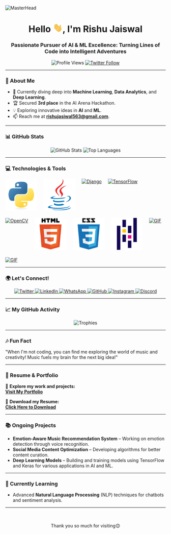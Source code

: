 ![MasterHead](https://user-images.githubusercontent.com/74038190/225813708-98b745f2-7d22-48cf-9150-083f1b00d6c9.gif)

<h1 align="center">Hello <img src="https://raw.githubusercontent.com/ABSphreak/ABSphreak/master/gifs/Hi.gif" width="30px">, I'm Rishu Jaiswal</h1>
<h3 align="center">Passionate Pursuer of AI & ML Excellence: Turning Lines of Code into Intelligent Adventures</h3>

<p align="center">
  <img src="https://komarev.com/ghpvc/?username=rishujaiz&label=Profile%20Views&color=0e75b6&style=flat" alt="Profile Views" />
  <a href="https://twitter.com/@rishujaiz563" target="_blank">
    <img src="https://img.shields.io/twitter/follow/@rishujaiz563?logo=twitter&style=for-the-badge" alt="Twitter Follow" />
  </a>
</p>

---

### 🌟 About Me
- 🌱 Currently diving deep into **Machine Learning**, **Data Analytics**, and **Deep Learning**.
- 🏆 Secured **3rd place** in the AI Arena Hackathon.
- 💡 Exploring innovative ideas in **AI** and **ML**.
- 📫 Reach me at **rishujasiwal563@gmail.com**.

---

### 📊 GitHub Stats

<p align="center">
  <img align="center" src="https://github-readme-stats.vercel.app/api?username=rishujaiz&show_icons=true&locale=en&theme=radical" alt="GitHub Stats" />
<!--   <img align="center" src="https://github-readme-streak-stats.herokuapp.com/?user=rishujaiz&theme=radical" alt="GitHub Streak" /> -->
  <img align="center" src="https://github-readme-stats.vercel.app/api/top-langs?username=rishujaiz&show_icons=true&locale=en&layout=compact&theme=radical" alt="Top Languages" />
</p>



---

### 💻 Technologies & Tools

<div align="center" style="display: flex; flex-wrap: wrap; gap: 20px;">
  <a href="https://www.python.org" target="_blank">
    <img src="https://raw.githubusercontent.com/devicons/devicon/master/icons/python/python-original.svg" width="100" alt="Python" />
  </a>
  <a href="https://www.java.com" target="_blank">
    <img src="https://raw.githubusercontent.com/devicons/devicon/master/icons/java/java-original.svg" width="100" alt="Java" />
  </a>
  <a href="https://www.djangoproject.com/" target="_blank">
    <img src="https://cdn.worldvectorlogo.com/logos/django.svg" width="100" alt="Django" />
  </a>
  <a href="https://www.tensorflow.org" target="_blank">
    <img src="https://www.vectorlogo.zone/logos/tensorflow/tensorflow-icon.svg" width="100" alt="TensorFlow" />
  </a>
  <a href="https://opencv.org/" target="_blank">
    <img src="https://www.vectorlogo.zone/logos/opencv/opencv-icon.svg" width="100" alt="OpenCV" />
  </a>
  <a href="https://html.spec.whatwg.org/" target="_blank">
    <img src="https://raw.githubusercontent.com/devicons/devicon/master/icons/html5/html5-original-wordmark.svg" width="100" alt="HTML" />
  </a>
  <a href="https://www.w3.org/Style/CSS/" target="_blank">
    <img src="https://raw.githubusercontent.com/devicons/devicon/master/icons/css3/css3-original-wordmark.svg" width="100" alt="CSS" />
  </a>
  <a href="https://pandas.pydata.org/" target="_blank">
    <img src="https://raw.githubusercontent.com/devicons/devicon/master/icons/pandas/pandas-original.svg" width="100" alt="Pandas" />
  </a>
  <a href="https://github.com/Anmol-Baranwal/Cool-GIFs-For-GitHub" target="_blank">
    <img src="https://github.com/Anmol-Baranwal/Cool-GIFs-For-GitHub/assets/74038190/29fd6286-4e7b-4d6c-818f-c4765d5e39a9" width="100" alt="GIF" />
  </a>
  <a href="https://github.com/Anmol-Baranwal/Cool-GIFs-For-GitHub" target="_blank">
    <img src="https://github.com/Anmol-Baranwal/Cool-GIFs-For-GitHub/assets/74038190/de038172-e903-4951-926c-755878deb0b4" width="100" alt="GIF" />
  </a>
</div>

---

### 🌍 Let's Connect!

<div align="center">
  <a href="https://twitter.com/@rishujaiz563" target="_blank">
    <img src="https://github.com/Anmol-Baranwal/Cool-GIFs-For-GitHub/assets/74038190/cc4fe88c-7f7a-41d8-b449-34b7a178c1c6" width="100" alt="Twitter" />
  </a>
  <a href="https://www.linkedin.com/in/rishu-563-jaiswal/" target="_blank">
    <img src="https://user-images.githubusercontent.com/74038190/235294012-0a55e343-37ad-4b0f-924f-c8431d9d2483.gif" width="100" alt="LinkedIn" />
  </a>
  <a href="https://wa.me/+919113308603" target="_blank">
    <img src="https://user-images.githubusercontent.com/74038190/235294019-40007353-6219-4ec5-b661-b3c35136dd0b.gif" width="100" alt="WhatsApp" />
  </a>
  <a href="https://github.com/rishujaiz" target="_blank">
    <img src="https://user-images.githubusercontent.com/74038190/235294010-ec412ef5-e3da-4efa-b1d4-0ab4d4638755.gif" width="100" alt="GitHub" />
  </a>
  <a href="https://instagram.com/rishujaiswal_85" target="_blank">
    <img src="https://user-images.githubusercontent.com/74038190/235294013-a33e5c43-a01c-43f6-b44d-a406d8b4ab75.gif" width="100" alt="Instagram" />
  </a>
  <a href="https://discord.com/channels/@me" target="_blank">
    <img src="https://user-images.githubusercontent.com/74038190/235294015-47144047-25ab-417c-af1b-6746820a20ff.gif" width="100" alt="Discord" />
  </a>
</div>

---

### 📈 My GitHub Activity

<p align="center">
  <img src="https://github-profile-trophy.vercel.app/?username=rishujaiz&theme=radical&margin-w=15&margin-h=15" alt="Trophies" />
</p>

---

### 🎶 Fun Fact
"When I'm not coding, you can find me exploring the world of music and creativity! Music fuels my brain for the next big idea!"

---

### 💼 Resume & Portfolio

🚀 **Explore my work and projects:**  
[**Visit My Portfolio**](https://rishujaiswal.com.np/)  

📄 **Download my Resume:**  
[**Click Here to Download**](https://github.com/RishuJaiz/Resume/raw/main/Rishu's%20resume.pdf)



---

### 📚 Ongoing Projects

- **Emotion-Aware Music Recommendation System** – Working on emotion detection through voice recognition.
- **Social Media Content Optimization** – Developing algorithms for better content curation.
- **Deep Learning Models** – Building and training models using TensorFlow and Keras for various applications in AI and ML.

---

### 📍 Currently Learning

- Advanced **Natural Language Processing** (NLP) techniques for chatbots and sentiment analysis.

---
<br>
<br>
<div align="center">Thank you so much for visiting😊</div>







